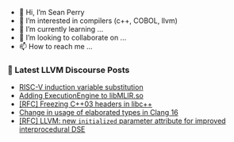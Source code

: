 - 👋 Hi, I’m Sean Perry
- 👀 I’m interested in compilers (c++, COBOL, llvm)
- 🌱 I’m currently learning ...
- 💞️ I’m looking to collaborate on ...
- 📫 How to reach me ...

<!---
s66perry/s66perry is a ✨ special ✨ repository because its `README.md` (this file) appears on your GitHub profile.
You can click the Preview link to take a look at your changes.
--->
### 📕 Latest LLVM Discourse Posts

<!-- DISCOURSE-LLVM:START -->
- [RISC-V induction variable substitution](https://discourse.llvm.org/t/risc-v-induction-variable-substitution/77389#post_1)
- [Adding ExecutionEngine to libMLIR.so](https://discourse.llvm.org/t/adding-executionengine-to-libmlir-so/77367#post_3)
- [[RFC] Freezing C++03 headers in libc++](https://discourse.llvm.org/t/rfc-freezing-c-03-headers-in-libc/77319?page=3#post_42)
- [Change in usage of elaborated types in Clang 16](https://discourse.llvm.org/t/change-in-usage-of-elaborated-types-in-clang-16/77380#post_4)
- [[RFC] LLVM: new `initialized` parameter attribute for improved interprocedural DSE](https://discourse.llvm.org/t/rfc-llvm-new-initialized-parameter-attribute-for-improved-interprocedural-dse/77337#post_16)
<!-- DISCOURSE-LLVM:END -->

